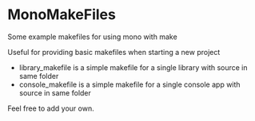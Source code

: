 # MonoMakeFiles

Some example makefiles for using mono with make

Useful for providing basic makefiles when starting a new project

- library_makefile is a simple makefile for a single library with source in same folder
- console_makefile is a simple makefile for a single console app with source in same folder

Feel free to add your own.
